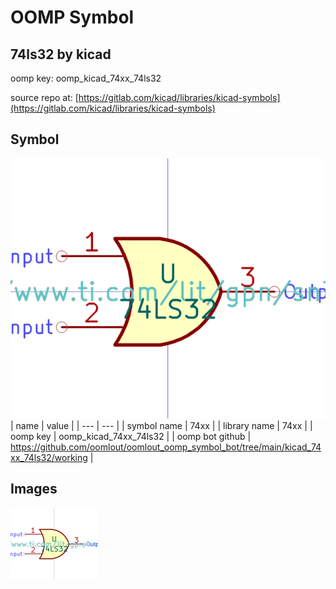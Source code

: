 # OOMP Symbol  
## 74ls32  by kicad  
  
oomp key: oomp_kicad_74xx_74ls32  
  
source repo at: [https://gitlab.com/kicad/libraries/kicad-symbols](https://gitlab.com/kicad/libraries/kicad-symbols)  
## Symbol  
  
[![working.png](working_600.png)](working.png)  
| name | value | 
| --- | --- | 
| symbol name | 74xx | 
| library name | 74xx | 
| oomp key | oomp_kicad_74xx_74ls32 | 
| oomp bot github | https://github.com/oomlout/oomlout_oomp_symbol_bot/tree/main/kicad_74xx_74ls32/working | 
## Images  
  
[![working.png](working_140.png)](working.png)  
